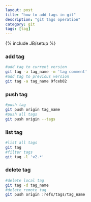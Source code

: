 ```yaml
---
layout: post
title: "how to add tags in git"
description: "git tags operation"
category: git
tags: [tag]
---
```

{% include JB/setup %}

### add tag

```bash
#add tag to current version
git tag -a tag_name -m 'tag comment'
#add tag to previous version
git tag -a tag_name 9fceb02
```


### push tag

```bash
#push tag
git push origin tag_name
#push all tags
git push origin --tags
```


### list tag

```bash
#list all tags
git tag
#filter tags
git tag -l 'v2.*'
```


### delete tag

```bash
#delete local tag
git tag -d tag_name 
#delete remote tag
git push origin :refs/tags/tag_name
```
